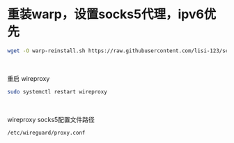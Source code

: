 # 重装warp，设置socks5代理，ipv6优先

```bash
wget -O warp-reinstall.sh https://raw.githubusercontent.com/lisi-123/selfuse/main/warp-reinstall.sh && chmod +x warp-reinstall.sh && ./warp-reinstall.sh

```

<br>

重启 wireproxy

```bash
sudo systemctl restart wireproxy

```

<br>

wireproxy socks5配置文件路径

```bash
/etc/wireguard/proxy.conf
```


<br>

